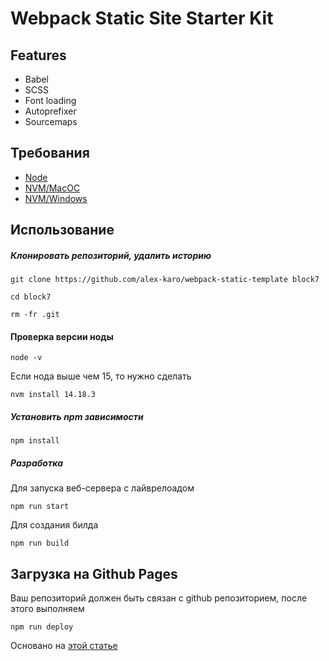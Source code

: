 # Webpack Static Site Starter Kit

## Features
- Babel
- SCSS
- Font loading
- Autoprefixer
- Sourcemaps

## Требования
- [Node](https://nodejs.org/)
- [NVM/MacOC](https://tecadmin.net/install-nvm-macos-with-homebrew/)
- [NVM/Windows](https://github.com/coreybutler/nvm-windows/releases)

## Использование
##### Клонировать репозиторий, удалить историю
```
git clone https://github.com/alex-karo/webpack-static-template block7
```
```
cd block7
```
```
rm -fr .git
```
#### Проверка версии ноды
```
node -v
```
Если нода выше чем 15, то нужно сделать
```
nvm install 14.18.3
```
##### Установить npm зависимости
```
npm install
```
##### Разработка

Для запуска веб-сервера с лайврелоадом
```
npm run start
```
Для создания билда
```
npm run build
```

## Загрузка на Github Pages

Ваш репозиторий должен быть связан с github репозиторием, после этого выполняем
```
npm run deploy
```

Основано на [этой статье](https://hackernoon.com/lets-start-with-webpack-4-91a0f1dba02e)
